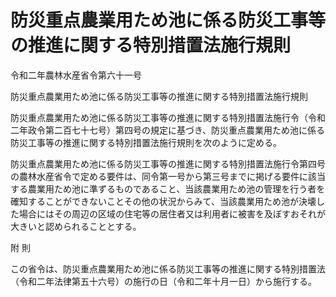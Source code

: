 # 防災重点農業用ため池に係る防災工事等の推進に関する特別措置法施行規則

令和二年農林水産省令第六十一号

防災重点農業用ため池に係る防災工事等の推進に関する特別措置法施行規則

防災重点農業用ため池に係る防災工事等の推進に関する特別措置法施行令（令和二年政令第二百七十七号）第四号の規定に基づき、防災重点農業用ため池に係る防災工事等の推進に関する特別措置法施行規則を次のように定める。

防災重点農業用ため池に係る防災工事等の推進に関する特別措置法施行令第四号の農林水産省令で定める要件は、同令第一号から第三号までに掲げる要件に該当する農業用ため池に準ずるものであること、当該農業用ため池の管理を行う者を確知することができないことその他の状況からみて、当該農業用ため池が決壊した場合にはその周辺の区域の住宅等の居住者又は利用者に被害を及ぼすおそれが大きいと認められることとする。

附 則

この省令は、防災重点農業用ため池に係る防災工事等の推進に関する特別措置法（令和二年法律第五十六号）の施行の日（令和二年十月一日）から施行する。
